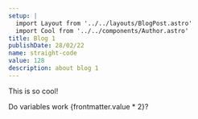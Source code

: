 ```yaml
---
setup: |
  import Layout from '../../layouts/BlogPost.astro'
  import Cool from '../../components/Author.astro'
title: Blog 1
publishDate: 28/02/22
name: straight-code
value: 128
description: about blog 1
---
```


<Cool name={frontmatter.name} href="https://twitter.com/straight_code28" client:load />

This is so cool!

Do variables work {frontmatter.value * 2}?
